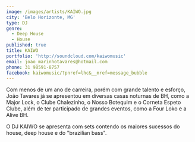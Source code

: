 ```yaml
---
image: /images/artists/KAIWO.jpg
city: 'Belo Horizonte, MG'
type: DJ
genre:
  - Deep House
  - House
published: true
title: KAIWO
portfolio: 'http://soundcloud.com/kaiwomusic'
email: joao_marinhotavares@hotmail.com
phone: 31 98591-8757
facebook: kaiwomusic/?pnref=lhc&__mref=message_bubble
---
```

Com menos de um ano de carreira, porém com grande talento e esforço, João Tavares já se apresentou em diversas casas noturnas de BH, como a Major Lock, o Clube Chalezinho, o Nosso Botequim e o Corneta Espeto Clube, além de ter participado de grandes eventos, como a Four Loko e a Alive BH.

O DJ KAIWO se apresenta com sets contendo os maiores sucessos do house, deep house e do "brazilian bass".
